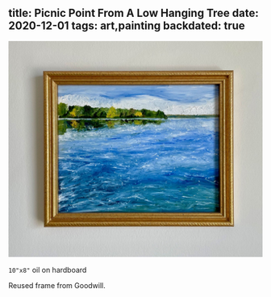 title: Picnic Point From A Low Hanging Tree
date: 2020-12-01
tags: art,painting
backdated: true
---
![Picnic Point From A Low Hanging Tree](lake_mendota.jpeg)

`10"x8"` oil on hardboard

Reused frame from Goodwill.
